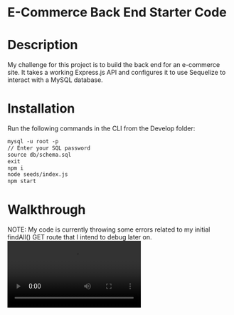 # E-Commerce Back End Starter Code

# Description
My challenge for this project is to build the back end for an e-commerce site. It takes a working Express.js API and configures it to use Sequelize to interact with a MySQL database.

# Installation
Run the following commands in the CLI from the Develop folder:
```md
mysql -u root -p
// Enter your SQL password
source db/schema.sql
exit
npm i
node seeds/index.js
npm start
```
# Walkthrough
NOTE: My code is currently throwing some errors related to my initial findAll() GET route that I intend to debug later on.
<video src="assets/Untitled_%20May%209,%202023%2012_59%20PM.mp4" controls title="Title"></video>
